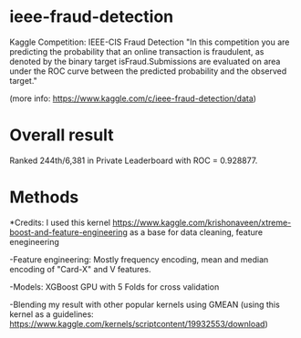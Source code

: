 # ieee-fraud-detection
Kaggle Competition: IEEE-CIS Fraud Detection
"In this competition you are predicting the probability that an online transaction is fraudulent, as denoted by the binary target isFraud.Submissions are evaluated on area under the ROC curve between the predicted probability and the observed target." 

(more info: https://www.kaggle.com/c/ieee-fraud-detection/data)

# Overall result
Ranked 244th/6,381 in Private Leaderboard with ROC = 0.928877.

# Methods
*Credits: I used this kernel https://www.kaggle.com/krishonaveen/xtreme-boost-and-feature-engineering as a base for data cleaning,  feature enegineering

-Feature engineering: Mostly frequency encoding, mean and median encoding of "Card-X" and V features.

-Models: XGBoost GPU with 5 Folds for cross validation

-Blending my result with other popular kernels using GMEAN (using this kernel as a guidelines: https://www.kaggle.com/kernels/scriptcontent/19932553/download)

